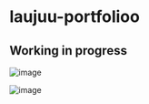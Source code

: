 # laujuu-portfolioo

## Working in progress


![image](https://github.com/laujuu/laujuu-portfolios/assets/37710776/48df6110-212a-484c-9f0d-e75696a0bd1e)

![image](https://github.com/laujuu/laujuu-portfolios/assets/37710776/045a18f5-e670-46a4-892b-ca76348a3e81)
